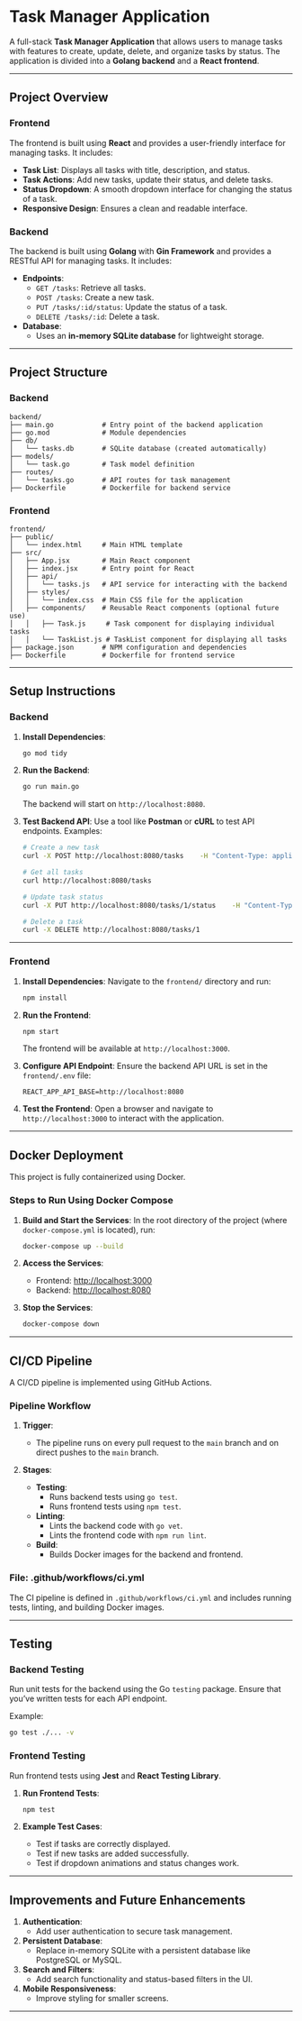 
# **Task Manager Application**

A full-stack **Task Manager Application** that allows users to manage tasks with features to create, update, delete, and organize tasks by status. The application is divided into a **Golang backend** and a **React frontend**.

---

## **Project Overview**

### **Frontend**
The frontend is built using **React** and provides a user-friendly interface for managing tasks. It includes:
- **Task List**: Displays all tasks with title, description, and status.
- **Task Actions**: Add new tasks, update their status, and delete tasks.
- **Status Dropdown**: A smooth dropdown interface for changing the status of a task.
- **Responsive Design**: Ensures a clean and readable interface.

### **Backend**
The backend is built using **Golang** with **Gin Framework** and provides a RESTful API for managing tasks. It includes:
- **Endpoints**:
  - `GET /tasks`: Retrieve all tasks.
  - `POST /tasks`: Create a new task.
  - `PUT /tasks/:id/status`: Update the status of a task.
  - `DELETE /tasks/:id`: Delete a task.
- **Database**:
  - Uses an **in-memory SQLite database** for lightweight storage.

---

## **Project Structure**

### **Backend**
```
backend/
├── main.go            # Entry point of the backend application
├── go.mod             # Module dependencies
├── db/
│   └── tasks.db       # SQLite database (created automatically)
├── models/
│   └── task.go        # Task model definition
├── routes/
│   └── tasks.go       # API routes for task management
├── Dockerfile         # Dockerfile for backend service
```

### **Frontend**
```
frontend/
├── public/
│   └── index.html     # Main HTML template
├── src/
│   ├── App.jsx        # Main React component
│   ├── index.jsx      # Entry point for React
│   ├── api/
│   │   └── tasks.js   # API service for interacting with the backend
│   ├── styles/
│   │   └── index.css  # Main CSS file for the application
│   ├── components/    # Reusable React components (optional future use)
│   │   ├── Task.js     # Task component for displaying individual tasks
│   │   └── TaskList.js # TaskList component for displaying all tasks
├── package.json       # NPM configuration and dependencies
├── Dockerfile         # Dockerfile for frontend service
```

---

## **Setup Instructions**

### **Backend**

1. **Install Dependencies**:
   ```bash
   go mod tidy
   ```

2. **Run the Backend**:
   ```bash
   go run main.go
   ```
   The backend will start on `http://localhost:8080`.

3. **Test Backend API**:
   Use a tool like **Postman** or **cURL** to test API endpoints. Examples:
   ```bash
   # Create a new task
   curl -X POST http://localhost:8080/tasks    -H "Content-Type: application/json"    -d '{"title":"Sample Task", "description":"Description of the task"}'

   # Get all tasks
   curl http://localhost:8080/tasks

   # Update task status
   curl -X PUT http://localhost:8080/tasks/1/status    -H "Content-Type: application/json"    -d '{"status":"Done"}'

   # Delete a task
   curl -X DELETE http://localhost:8080/tasks/1
   ```

---

### **Frontend**

1. **Install Dependencies**:
   Navigate to the `frontend/` directory and run:
   ```bash
   npm install
   ```

2. **Run the Frontend**:
   ```bash
   npm start
   ```
   The frontend will be available at `http://localhost:3000`.

3. **Configure API Endpoint**:
   Ensure the backend API URL is set in the `frontend/.env` file:
   ```
   REACT_APP_API_BASE=http://localhost:8080
   ```

4. **Test the Frontend**:
   Open a browser and navigate to `http://localhost:3000` to interact with the application.

---

## **Docker Deployment**

This project is fully containerized using Docker.

### **Steps to Run Using Docker Compose**

1. **Build and Start the Services**:
   In the root directory of the project (where `docker-compose.yml` is located), run:
   ```bash
   docker-compose up --build
   ```

2. **Access the Services**:
   - Frontend: [http://localhost:3000](http://localhost:3000)
   - Backend: [http://localhost:8080](http://localhost:8080)

3. **Stop the Services**:
   ```bash
   docker-compose down
   ```

---

## **CI/CD Pipeline**

A CI/CD pipeline is implemented using GitHub Actions.

### **Pipeline Workflow**

1. **Trigger**:
   - The pipeline runs on every pull request to the `main` branch and on direct pushes to the `main` branch.

2. **Stages**:
   - **Testing**:
     - Runs backend tests using `go test`.
     - Runs frontend tests using `npm test`.
   - **Linting**:
     - Lints the backend code with `go vet`.
     - Lints the frontend code with `npm run lint`.
   - **Build**:
     - Builds Docker images for the backend and frontend.

### **File: .github/workflows/ci.yml**
The CI pipeline is defined in `.github/workflows/ci.yml` and includes running tests, linting, and building Docker images.

---

## **Testing**

### **Backend Testing**
Run unit tests for the backend using the Go `testing` package. Ensure that you’ve written tests for each API endpoint.

Example:
```bash
go test ./... -v
```

### **Frontend Testing**
Run frontend tests using **Jest** and **React Testing Library**.

1. **Run Frontend Tests**:
   ```bash
   npm test
   ```

2. **Example Test Cases**:
   - Test if tasks are correctly displayed.
   - Test if new tasks are added successfully.
   - Test if dropdown animations and status changes work.

---

## **Improvements and Future Enhancements**
1. **Authentication**:
   - Add user authentication to secure task management.
2. **Persistent Database**:
   - Replace in-memory SQLite with a persistent database like PostgreSQL or MySQL.
3. **Search and Filters**:
   - Add search functionality and status-based filters in the UI.
4. **Mobile Responsiveness**:
   - Improve styling for smaller screens.

---

